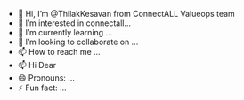 - 👋 Hi, I’m @ThilakKesavan from ConnectALL Valueops team
- 👀 I’m interested in connectall...
- 🌱 I’m currently learning ...
- 💞️ I’m looking to collaborate on ...
- 📫 How to reach me ...
- 📫 Hi Dear
- 😄 Pronouns: ...
- ⚡ Fun fact: ...

<!---
ThilakConnectALL/ThilakConnectALL is a ✨ special ✨ repository because its `README.md` (this file) appears on your GitHub profile.
You can click the Preview link to take a look at your changes.
--->

